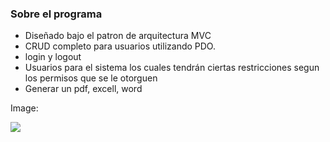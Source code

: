 ### Sobre el programa

- Diseñado bajo el patron de arquitectura MVC
- CRUD completo para usuarios utilizando PDO.
- login y logout
- Usuarios para el sistema los cuales tendrán ciertas restricciones segun los permisos que se le otorguen
- Generar un pdf, excell, word


Image:

![](https://pandao.github.io/editor.md/examples/images/4.jpg)
